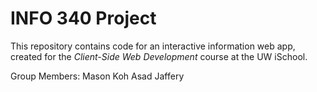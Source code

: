 # INFO 340 Project

This repository contains code for an interactive information web app, created for the _Client-Side Web Development_ course at the UW iSchool.

Group Members:
Mason Koh
Asad Jaffery